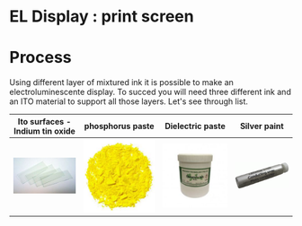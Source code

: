 # EL Display : print screen

# Process

Using different layer of mixtured ink it is possible to make an electroluminescente display. To succed you will need three different ink and an ITO material to support all those layers. Let's see through list.

| Ito surfaces - Indium tin oxide | phosphorus paste | Dielectric paste | Silver paint |
| --- | --- | --- | --- |
| [![ito Surfaces](assets\img\ito.jpg)](https://www.pgo-online.com/intl/ito.html) | [![phosphor](assets\img\phosphore-small.jpg)](http://www.gwent.org/gem_data_sheets/polymer_systems_products/electroluminescent_display_materials/green_phosphor_c2070209p5.pdf) | [![White EL Dielectric Paste](assets\img\dielectric.jpg)](http://www.gwent.org/gem_data_sheets/polymer_systems_products/electroluminescent_display_materials/dielectric_paste_white_d2070209p6.pdf) | [![conducting silver](assets\img\silver.gif)](http://www.gwent.org/gem_data_sheets/polymer_systems_products/electroluminescent_display_materials/clear_conductor_c2100629d1.pdf) |
